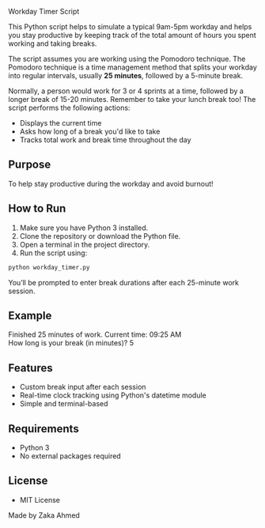 Workday Timer Script

This Python script helps to simulate a typical 9am-5pm workday and helps you stay productive by keeping track of the total amount of hours you spent working and taking breaks.

The script assumes you are working using the Pomodoro technique. The Pomodoro technique is a time management method that splits your workday into regular intervals, usually **25 minutes**, followed by a 5-minute break.

Normally, a person would work for 3 or 4 sprints at a time, followed by a longer break of 15-20 minutes. Remember to take your lunch break too! The script performs the following actions:

- Displays the current time
- Asks how long of a break you'd like to take
- Tracks total work and break time throughout the day

## Purpose

To help stay productive during the workday and avoid burnout!

## How to Run

1. Make sure you have Python 3 installed.
2. Clone the repository or download the Python file.
3. Open a terminal in the project directory.
4. Run the script using:

```bash
python workday_timer.py
```

You’ll be prompted to enter break durations after each 25-minute work session.

## Example

Finished 25 minutes of work. Current time: 09:25 AM  
How long is your break (in minutes)? 5

## Features

- Custom break input after each session
- Real-time clock tracking using Python's datetime module
- Simple and terminal-based

## Requirements

- Python 3
- No external packages required

## License

- MIT License

Made by Zaka Ahmed
